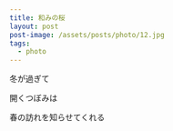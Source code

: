 ```yaml
---
title: 和みの桜
layout: post
post-image: /assets/posts/photo/12.jpg
tags:
  - photo
---
```


冬が過ぎて

開くつぼみは

春の訪れを知らせてくれる